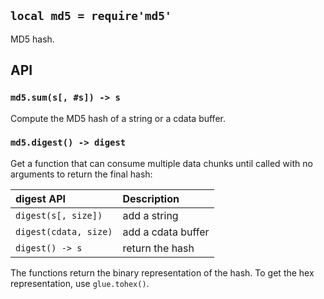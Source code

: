 
## `local md5 = require'md5'`

MD5 hash.

## API

### `md5.sum(s[, #s]) -> s`

Compute the MD5 hash of a string or a cdata buffer.

### `md5.digest() -> digest`

Get a function that can consume multiple data chunks until called with
no arguments to return the final hash:

| digest API               | Description |
| :---                     | :---        |
| `digest(s[, size])`      | add a string
| `digest(cdata, size)`    | add a cdata buffer
| `digest() -> s`          | return the hash

The functions return the binary representation of the hash.
To get the hex representation, use `glue.tohex()`.
